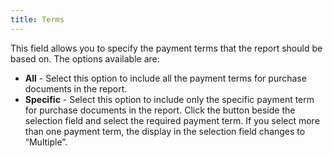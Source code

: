 ```yaml
---
title: Terms
---
```



This field allows you to specify the payment terms that the report should  be based on. The options available are:

- **All**  - Select this option to include all the payment terms for purchase documents  in the report.
- **Specific**  - Select this option to include only the specific payment term for purchase  documents in the report. Click the button beside the selection field and  select the required payment term. If you select more than one payment  term, the display in the selection field changes to “Multiple”.

